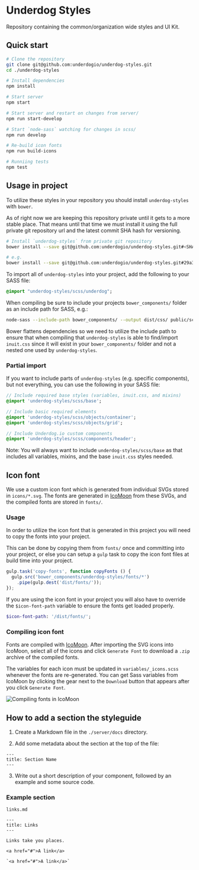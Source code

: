 Underdog Styles
===============

Repository containing the common/organization wide styles and UI Kit.

## Quick start
```bash
# Clone the repository
git clone git@github.com:underdogio/underdog-styles.git
cd ./underdog-styles

# Install dependencies
npm install

# Start server
npm start

# Start server and restart on changes from server/
npm run start-develop

# Start `node-sass` watching for changes in scss/
npm run develop

# Re-build icon fonts
npm run build-icons

# Runniing tests
npm test
```

## Usage in project
To utilize these styles in your repository you should install `underdog-styles` with `bower`.

As of right now we are keeping this repository private until it gets to a more stable place. That means until that time we must install it using the full private git repository url and the latest commit SHA hash for versioning.

```bash
# Install `underdog-styles` from private git repository
bower install --save git@github.com:underdogio/underdog-styles.git#<SHA-HASH>

# e.g.
bower install --save git@github.com:underdogio/underdog-styles.git#29a32b8513b9bf96f6bb7ff96f571c332d88fb46
```

To import all of `underdog-styles` into your project, add the following to your SASS file:

```sass
@import "underdog-styles/scss/underdog";
```

When compiling be sure to include your projects `bower_components/` folder as an include path for SASS, e.g.:

```bash
node-sass --include-path bower_components/ --output dist/css/ public/scss/style.scss
```

Bower flattens dependencies so we need to utilize the include path to ensure that when compiling that `underdog-styles` is able to find/import `inuit.css` since it will exist in your `bower_components/` folder and not a nested one used by `underdog-styles`.

### Partial import
If you want to include parts of `underdog-styles` (e.g. specific components), but not everything, you can use the following in your SASS file:

```sass
// Include required base styles (variables, inuit.css, and mixins)
@import 'underdog-styles/scss/base';

// Include basic required elements
@import 'underdog-styles/scss/objects/container';
@import 'underdog-styles/scss/objects/grid';

// Include Underdog.io custom components
@import 'underdog-styles/scss/components/header';
```

Note: You will always want to include `underdog-styles/scss/base` as that includes all variables, mixins, and the base `inuit.css` styles needed.

## Icon font
We use a custom icon font which is generated from individual SVGs stored in `icons/*.svg`. The fonts are generated in [IcoMoon](https://icomoon.io/app/) from these SVGs, and the compiled fonts are stored in `fonts/`.

### Usage
In order to utilize the icon font that is generated in this project you will need to copy the fonts into your project.

This can be done by copying them from `fonts/` once and committing into your project, or else you can setup a `gulp` task to copy the icon font files at build time into your project.

```js
gulp.task('copy-fonts', function copyFonts () {
  gulp.src('bower_components/underdog-styles/fonts/*')
    .pipe(gulp.dest('dist/fonts/'));
});
```

If you are using the icon font in your project you will also have to override the `$icon-font-path` variable to ensure the fonts get loaded properly.

```sass
$icon-font-path: '/dist/fonts/';
```

### Compiling icon font

Fonts are compiled with [IcoMoon](icomoon.io/app). After importing the SVG icons into IcoMoon, select all of the icons and click `Generate Font` to download a `.zip` archive of the compiled fonts.

The variables for each icon must be updated in `variables/_icons.scss` whenever the fonts are re-generated. You can get Sass variables from IcoMoon by clicking the gear next to the `Download` button that appears after you click `Generate Font`.

![Compiling fonts in IcoMoon](https://github.com/underdogio/underdog-styles/blob/dev/fix.icons/docs/img/IcoMoon%20Tut.gif)

## How to add a section the styleguide

1. Create a Markdown file in the `./server/docs` directory.

2. Add some metadata about the section at the top of the file:

```
---
title: Section Name
---
```

3. Write out a short description of your component, followed by an example and some source code.


### Example section

`links.md`

```
---
title: Links
---

Links take you places.

<a href="#">A link</a>

`<a href="#">A link</a>`
```


[ttfautohint]: http://www.freetype.org/ttfautohint/
